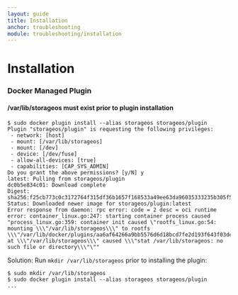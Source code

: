 ```yaml
---
layout: guide
title: Installation
anchor: troubleshooting
module: troubleshooting/installation
---
```


# Installation

### Docker Managed Plugin

#### /var/lib/storageos must exist prior to plugin installation

```
$ sudo docker plugin install --alias storageos storageos/plugin
Plugin "storageos/plugin" is requesting the following privileges:
 - network: [host]
 - mount: [/var/lib/storageos]
 - mount: [/dev]
 - device: [/dev/fuse]
 - allow-all-devices: [true]
 - capabilities: [CAP_SYS_ADMIN]
Do you grant the above permissions? [y/N] y
latest: Pulling from storageos/plugin
dc0b5e834c01: Download complete
Digest: sha256:f25cb773c0c3172764f315df36b1657f168533a49ee63da96035333235b305f5
Status: Downloaded newer image for storageos/plugin:latest
Error response from daemon: rpc error: code = 2 desc = oci runtime error: container_linux.go:247: starting container process caused "process_linux.go:359: container init caused \"rootfs_linux.go:54: mounting \\\"/var/lib/storageos\\\" to rootfs \\\"/var/lib/docker/plugins/aa6af64266a9bb5576d6d18bcd7fe2d193f643f03de2fb7be55ad3aa91865f07/rootfs\\\" at \\\"/var/lib/storageos\\\" caused \\\"stat /var/lib/storageos: no such file or directory\\\"\""
```

Solution:  Run `mkdir /var/lib/storageos` prior to installing the plugin:

```
$ sudo mkdir /var/lib/storageos
$ sudo docker plugin install --alias storageos storageos/plugin
...
```
